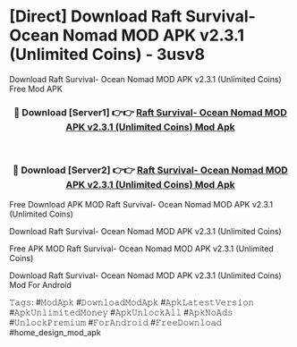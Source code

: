 # [Direct] Download Raft Survival- Ocean Nomad MOD APK v2.3.1 (Unlimited Coins) - 3usv8
Download Raft Survival- Ocean Nomad MOD APK v2.3.1 (Unlimited Coins) Free Mod APK

<div align="center">
<h3>🔴 Download [Server1] 👉👉 <a href="https://apk-comot.site?title=Raft_Survival-_Ocean_Nomad_MOD_APK_v2.3.1_(Unlimited_Coins)">Raft Survival- Ocean Nomad MOD APK v2.3.1 (Unlimited Coins) Mod Apk</a></h3><br>

<h3>🔴 Download [Server2] 👉👉 <a href="https://apk-comot.site?title=Raft_Survival-_Ocean_Nomad_MOD_APK_v2.3.1_(Unlimited_Coins)">Raft Survival- Ocean Nomad MOD APK v2.3.1 (Unlimited Coins) Mod Apk</a></h3>
</div>


Free Download APK MOD Raft Survival- Ocean Nomad MOD APK v2.3.1 (Unlimited Coins)

Download Raft Survival- Ocean Nomad MOD APK v2.3.1 (Unlimited Coins) 

Free APK MOD Raft Survival- Ocean Nomad MOD APK v2.3.1 (Unlimited Coins) 

Download Raft Survival- Ocean Nomad MOD APK v2.3.1 (Unlimited Coins) Mod For Android

𝚃𝚊𝚐𝚜: #𝙼𝚘𝚍𝙰𝚙𝚔 #𝙳𝚘𝚠𝚗𝚕𝚘𝚊𝚍𝙼𝚘𝚍𝙰𝚙𝚔 #𝙰𝚙𝚔𝙻𝚊𝚝𝚎𝚜𝚝𝚅𝚎𝚛𝚜𝚒𝚘𝚗 #𝙰𝚙𝚔𝚄𝚗𝚕𝚒𝚖𝚒𝚝𝚎𝚍𝙼𝚘𝚗𝚎𝚢 #𝙰𝚙𝚔𝚄𝚗𝚕𝚘𝚌𝚔𝙰𝚕𝚕 #𝙰𝚙𝚔𝙽𝚘𝙰𝚍𝚜 #𝚄𝚗𝚕𝚘𝚌𝚔𝙿𝚛𝚎𝚖𝚒𝚞𝚖 #𝙵𝚘𝚛𝙰𝚗𝚍𝚛𝚘𝚒𝚍 #𝙵𝚛𝚎𝚎𝙳𝚘𝚠𝚗𝚕𝚘𝚊𝚍 #home_design_mod_apk